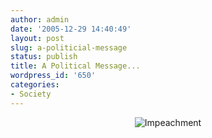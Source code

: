```yaml
---
author: admin
date: '2005-12-29 14:40:49'
layout: post
slug: a-politicial-message
status: publish
title: A Political Message...
wordpress_id: '650'
categories:
- Society
---
```

<div style="text-align: center"><img title="Impeachment" alt="Impeachment" src="http://aclu.org/images/bushnixonwiretappingnytadsmall122905.jpg" /></div>
